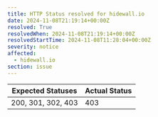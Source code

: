 ```yaml
---
title: HTTP Status resolved for hidewall.io
date: 2024-11-08T21:19:14+00:00Z
resolved: True
resolvedWhen: 2024-11-08T21:19:14+00:00Z
resolvedStartTime: 2024-11-08T11:28:04+00:00Z
severity: notice
affected:
  - hidewall.io
section: issue
---
```


| Expected Statuses | Actual Status  |
|-------------------|----------------|
| 200, 301, 302, 403 | 403 |
